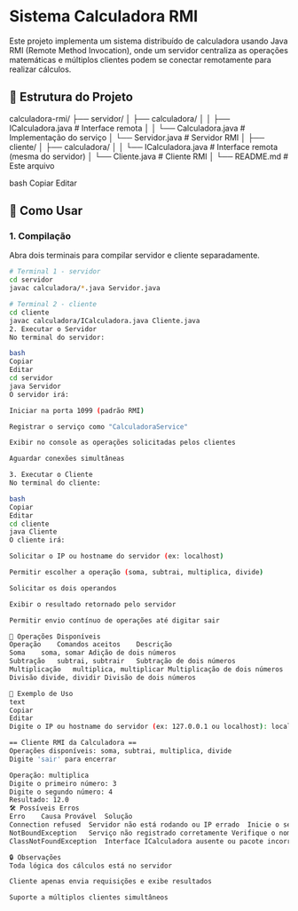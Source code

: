 # Sistema Calculadora RMI

Este projeto implementa um sistema distribuído de calculadora usando Java RMI (Remote Method Invocation), onde um servidor centraliza as operações matemáticas e múltiplos clientes podem se conectar remotamente para realizar cálculos.

## 📁 Estrutura do Projeto

calculadora-rmi/
├── servidor/
│ ├── calculadora/
│ │ ├── ICalculadora.java # Interface remota
│ │ └── Calculadora.java # Implementação do serviço
│ └── Servidor.java # Servidor RMI
│
├── cliente/
│ ├── calculadora/
│ │ └── ICalculadora.java # Interface remota (mesma do servidor)
│ └── Cliente.java # Cliente RMI
│
└── README.md # Este arquivo

bash
Copiar
Editar

## 🚀 Como Usar

### 1. Compilação

Abra dois terminais para compilar servidor e cliente separadamente.

```bash
# Terminal 1 - servidor
cd servidor
javac calculadora/*.java Servidor.java

# Terminal 2 - cliente
cd cliente
javac calculadora/ICalculadora.java Cliente.java
2. Executar o Servidor
No terminal do servidor:

bash
Copiar
Editar
cd servidor
java Servidor
O servidor irá:

Iniciar na porta 1099 (padrão RMI)

Registrar o serviço como "CalculadoraService"

Exibir no console as operações solicitadas pelos clientes

Aguardar conexões simultâneas

3. Executar o Cliente
No terminal do cliente:

bash
Copiar
Editar
cd cliente
java Cliente
O cliente irá:

Solicitar o IP ou hostname do servidor (ex: localhost)

Permitir escolher a operação (soma, subtrai, multiplica, divide)

Solicitar os dois operandos

Exibir o resultado retornado pelo servidor

Permitir envio contínuo de operações até digitar sair

🔧 Operações Disponíveis
Operação	Comandos aceitos	Descrição
Soma	soma, somar	Adição de dois números
Subtração	subtrai, subtrair	Subtração de dois números
Multiplicação	multiplica, multiplicar	Multiplicação de dois números
Divisão	divide, dividir	Divisão de dois números

📝 Exemplo de Uso
text
Copiar
Editar
Digite o IP ou hostname do servidor (ex: 127.0.0.1 ou localhost): localhost

== Cliente RMI da Calculadora ==
Operações disponíveis: soma, subtrai, multiplica, divide  
Digite 'sair' para encerrar

Operação: multiplica  
Digite o primeiro número: 3  
Digite o segundo número: 4  
Resultado: 12.0
🛠 Possíveis Erros
Erro	Causa Provável	Solução
Connection refused	Servidor não está rodando ou IP errado	Inicie o servidor e use o IP correto
NotBoundException	Serviço não registrado corretamente	Verifique o nome "CalculadoraService"
ClassNotFoundException	Interface ICalculadora ausente ou pacote incorreto	Verifique a interface no cliente

🔒 Observações
Toda lógica dos cálculos está no servidor

Cliente apenas envia requisições e exibe resultados

Suporte a múltiplos clientes simultâneos
